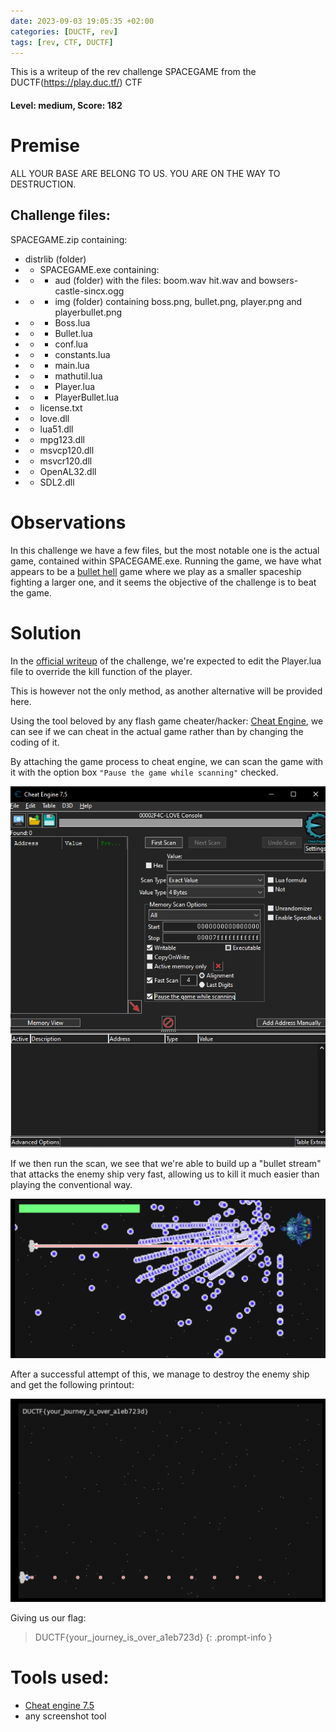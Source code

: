 ```yaml
---
date: 2023-09-03 19:05:35 +02:00
categories: [DUCTF, rev]
tags: [rev, CTF, DUCTF]
---
```


This is a writeup of the rev challenge SPACEGAME from the DUCTF(https://play.duc.tf/) CTF
#### Level: medium, Score: 182
# Premise
ALL YOUR BASE ARE BELONG TO US. YOU ARE ON THE WAY TO DESTRUCTION.
## Challenge files:
SPACEGAME.zip containing:
* distrlib (folder)
* * SPACEGAME.exe containing:
* * * aud (folder) with the files: boom.wav hit.wav and bowsers-castle-sincx.ogg
* * * img (folder) containing boss.png, bullet.png, player.png and playerbullet.png
* * * Boss.lua
* * * Bullet.lua
* * * conf.lua
* * * constants.lua
* * * main.lua
* * * mathutil.lua
* * * Player.lua
* * * PlayerBullet.lua
* * license.txt 
* * love.dll
* * lua51.dll
* * mpg123.dll
* * msvcp120.dll
* * msvcr120.dll
* * OpenAL32.dll
* * SDL2.dll

# Observations
In this challenge we have a few files, but the most notable one is the actual game, contained within SPACEGAME.exe.
Running the game, we have what appears to be a [bullet hell](https://www.giantbomb.com/bullet-hell/3015-321/) game where we play as a smaller spaceship fighting a larger one, and it seems the objective of the challenge is to beat the game.
# Solution
In the [official writeup](https://github.com/DownUnderCTF/Challenges_2023_Public/blob/main/rev/spacegame/solve/solve.md) of the challenge, we're expected to edit the Player.lua file to override the kill function of the player.

This is however not the only method, as another alternative will be provided here.

Using the tool beloved by any flash game cheater/hacker: [Cheat Engine](https://www.cheatengine.org/downloads.php), we can see if we can cheat in the actual game rather than by changing the coding of it.

By attaching the game process to cheat engine, we can scan the game with it with the option box `"Pause the game while scanning"` checked. 

![Cheat engine configuration](/assets/images/DUCTF/SPACEGAME_cheat_eng.png)

If we then run the scan, we see that we're able to build up a "bullet stream" that attacks the enemy ship very fast, allowing us to kill it much easier than playing the conventional way.

![Bullet Stream](/assets/images/DUCTF/SPACEGAME_bullet_beam.png)

After a successful attempt of this, we manage to destroy the enemy ship and get the following printout:

![Game win](/assets/images/DUCTF/SPACEGAME_win.png)

Giving us our flag:
> DUCTF{your_journey_is_over_a1eb723d}
{: .prompt-info }

# Tools used:
 - [Cheat engine 7.5](https://www.cheatengine.org/downloads.php)
 - any screenshot tool
